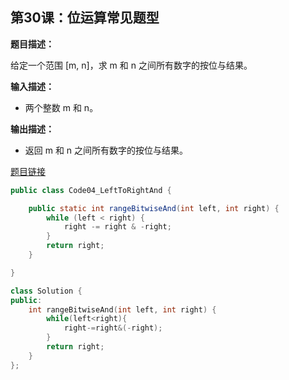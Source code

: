 ## 第30课：位运算常见题型

**题目描述：**

给定一个范围 [m, n]，求 m 和 n 之间所有数字的按位与结果。

**输入描述：**

- 两个整数 m 和 n。

**输出描述：**

- 返回 m 和 n 之间所有数字的按位与结果。

[题目链接](https://leetcode.cn/problems/bitwise-and-of-numbers-range/)

```java
public class Code04_LeftToRightAnd {

	public static int rangeBitwiseAnd(int left, int right) {
		while (left < right) {
			right -= right & -right;
		}
		return right;
	}

}
```

```c++
class Solution {
public:
    int rangeBitwiseAnd(int left, int right) {
        while(left<right){
            right-=right&(-right);
        }
        return right;
    }
};
```

